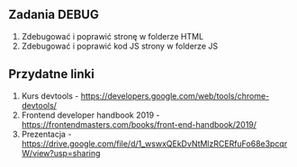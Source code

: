 ## Zadania DEBUG

1. Zdebugować i poprawić stronę w folderze HTML
2. Zdebugować i poprawić kod JS strony w folderze JS

## Przydatne linki

1. Kurs devtools - https://developers.google.com/web/tools/chrome-devtools/
2. Frontend developer handbook 2019 - https://frontendmasters.com/books/front-end-handbook/2019/
3. Prezentacja - https://drive.google.com/file/d/1_wswxQEkDvNtMlzRCERfuFo68e3pcqrW/view?usp=sharing
